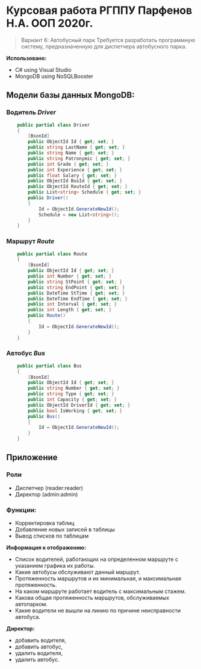 # Курсовая работа РГППУ Парфенов Н.А. ООП 2020г.
> Вариант 6: Автобусный парк
> Требуется разработать программную систему, предназначенную для диспетчера
> автобусного парка. 

**Использовано:**
- C# using Visual Studio
- MongoDB using NoSQLBooster

## Модели базы данных MongoDB:
### **Водитель** *Driver*
```csharp
    public partial class Driver
    {
        [BsonId]
        public ObjectId Id { get; set; }
        public string LastName { get; set; }
        public string Name { get; set; }
        public string Patronymic { get; set; }
        public int Grade { get; set; }
        public int Experience { get; set; }
        public float Salary { get; set; }
        public ObjectId BusId { get; set; }
        public ObjectId RouteId { get; set; }
        public List<string> Schedule { get; set; }
        public Driver()
        {
            Id = ObjectId.GenerateNewId();
            Schedule = new List<string>();
        }
    }
```
### **Маршрут** *Route*
```csharp
    public partial class Route
    {
        [BsonId]
        public ObjectId Id { get; set; }
        public int Number { get; set; }
        public string StPoint { get; set; }
        public string EndPoint { get; set; }
        public DateTime StTime { get; set; }
        public DateTime EndTime { get; set; }
        public int Interval { get; set; }
        public int Length { get; set; }
        public Route()
        {
            Id = ObjectId.GenerateNewId();
        }
    }
```
### **Автобус** *Bus*
```csharp
    public partial class Bus
    {
        [BsonId]
        public ObjectId Id { get; set; }
        public string Number { get; set; }
        public string Type { get; set; }
        public int Сapacity { get; set; }
        public ObjectId DriverId { get; set; }
        public bool IsWorking { get; set; }
        public Bus()
        {
            Id = ObjectId.GenerateNewId();
        }
    }
```

## Приложение

### Роли
- Диспетчер (reader:reader)
- Директор (admin:admin)

### Функции:
- Корректировка таблиц
- Добавление новых записей в таблицы
- Вывод списков по таблицам

**Информация к отображению:**

- Список водителей, работающих на определенном маршруте с указанием графика их работы.
- Какие автобусы обслуживают данный маршрут.
- Протяженность маршрутов и их минимальная, и максимальная протяженность.
- На каком маршруте работает водитель с максимальным стажем.
- Какова общая протяженность маршрутов, обслуживаемых автопарком.
- Какие водители не вышли на линию по причине неисправности автобуса. 

**Директор:**
- добавить водителя,
- добавить автобус,
- удалить водителя,
- удалить автобус.
